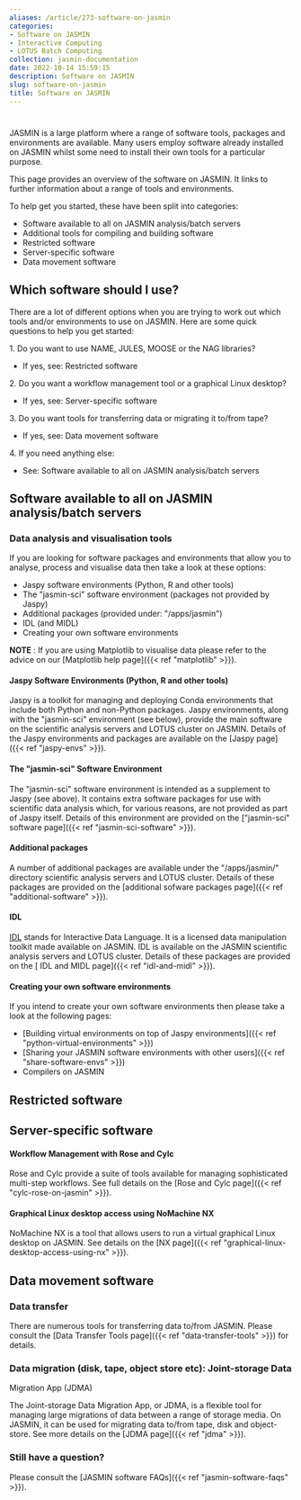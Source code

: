 ```yaml
---
aliases: /article/273-software-on-jasmin
categories:
- Software on JASMIN
- Interactive Computing
- LOTUS Batch Computing
collection: jasmin-documentation
date: 2022-10-14 15:59:15
description: Software on JASMIN
slug: software-on-jasmin
title: Software on JASMIN
---
```


#

JASMIN is a large platform where a range of software tools, packages and
environments are available. Many users employ software already installed on
JASMIN whilst some need to install their own tools for a particular purpose.

This page provides an overview of the software on JASMIN. It links to further
information about a range of tools and environments.

To help get you started, these have been split into categories:

  * Software available to all on JASMIN analysis/batch servers
  * Additional tools for compiling and building software
  * Restricted software
  * Server-specific software
  * Data movement software

## Which software should I use?

There are a lot of different options when you are trying to work out which
tools and/or environments to use on JASMIN. Here are some quick questions to
help you get started:

1\. Do you want to use NAME, JULES, MOOSE or the NAG libraries?

  * If yes, see: Restricted software

2\. Do you want a workflow management tool or a graphical Linux desktop?

  * If yes, see: Server-specific software

3\. Do you want tools for transferring data or migrating it to/from tape?

  * If yes, see: Data movement software

4\. If you need anything else:

  * See: Software available to all on JASMIN analysis/batch servers

## Software available to all on JASMIN analysis/batch servers

### Data analysis and visualisation tools

If you are looking for software packages and environments that allow you to
analyse, process and visualise data then take a look at these options:

  * Jaspy software environments (Python, R and other tools)
  * The "jasmin-sci" software environment (packages not provided by Jaspy)
  * Additional packages (provided under: "/apps/jasmin")
  * IDL (and MIDL)
  * Creating your own software environments

**NOTE** : If you are using Matplotlib to visualise data please refer to the
advice on our [Matplotlib help page]({{< ref "matplotlib" >}}).

#### Jaspy Software Environments (Python, R and other tools)

Jaspy is a toolkit for managing and deploying Conda environments that include
both Python and non-Python packages. Jaspy environments, along with the
"jasmin-sci" environment (see below), provide the main software on the
scientific analysis servers and LOTUS cluster on JASMIN. Details of the Jaspy
environments and packages are available on the [Jaspy page]({{< ref "jaspy-envs" >}}).

#### The "jasmin-sci" Software Environment

The "jasmin-sci" software environment is intended as a supplement to Jaspy
(see above). It contains extra software packages for use with scientific data
analysis which, for various reasons, are not provided as part of Jaspy itself.
Details of this environment are provided on the ["jasmin-sci" software
page]({{< ref "jasmin-sci-software" >}}).

#### Additional packages

A number of additional packages are available under the "/apps/jasmin/"
directory scientific analysis servers and LOTUS cluster. Details of these
packages are provided on the [additional sofware packages page]({{< ref "additional-software" >}}).

#### IDL

[IDL](https://www.harrisgeospatial.com/Software-Technology/IDL) stands for
Interactive Data Language. It is a licensed data manipulation toolkit made
available on JASMIN. IDL is available on the JASMIN scientific
analysis servers and LOTUS cluster. Details of these packages are provided on
the [ IDL and MIDL page]({{< ref "idl-and-midl" >}}).

#### Creating your own software environments

If you intend to create your own software environments then please take a look
at the following pages:

  * [Building virtual environments on top of Jaspy environments]({{< ref "python-virtual-environments" >}})
  * [Sharing your JASMIN software environments with other users]({{< ref "share-software-envs" >}})
  * Compilers on JASMIN

## Restricted software

## Server-specific software

#### Workflow Management with Rose and Cylc

Rose and Cylc provide a suite of tools available for managing sophisticated
multi-step workflows. See full details on the [Rose and Cylc page]({{< ref
"cylc-rose-on-jasmin" >}}).

#### Graphical Linux desktop access using NoMachine NX

NoMachine NX is a tool that allows users to run a virtual graphical Linux
desktop on JASMIN. See details on the [NX page]({{< ref "graphical-linux-desktop-access-using-nx" >}}).

## Data movement software

### Data transfer

There are numerous tools for transferring data to/from JASMIN. Please consult
the [Data Transfer Tools page]({{< ref "data-transfer-tools" >}}) for details.

### Data migration (disk, tape, object store etc): Joint-storage Data
Migration App (JDMA)

The Joint-storage Data Migration App, or JDMA, is a flexible tool for managing
large migrations of data between a range of storage media. On JASMIN, it can
be used for migrating data to/from tape, disk and object-store. See more
details on the [JDMA page]({{< ref "jdma" >}}).

### Still have a question?

Please consult the [JASMIN software FAQs]({{< ref "jasmin-software-faqs" >}}).


